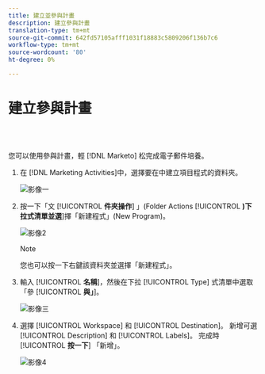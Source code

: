 ```yaml
---
title: 建立並參與計畫
description: 建立參與計畫
translation-type: tm+mt
source-git-commit: 642fd57105afff1031f18883c5809206f136b7c6
workflow-type: tm+mt
source-wordcount: '80'
ht-degree: 0%

---
```



# 建立參與計畫

<br> 

您可以使用參與計畫，輕 [!DNL Marketo] 松完成電子郵件培養。

1. 在 [!DNL Marketing Activities]中，選擇要在中建立項目程式的資料夾。

   ![影像一](/help/sky/assets/engagement-programs/create-an-engagement-program/create-an-engagement-program-1.png)

1. 按一下「文 [!UICONTROL **件夾操作**] 」(Folder Actions [!UICONTROL **)下拉式清單並選**]&#x200B;擇「新建程式」(New Program)。

   ![影像2](/help/sky/assets/engagement-programs/create-an-engagement-program/create-an-engagement-program-2.png)

   >[!NOTE]
   >
   >您也可以按一下右鍵該資料夾並選擇「新建程式」。

1. 輸入 [!UICONTROL **名稱**]，然後在下拉 [!UICONTROL Type] 式清單中選取「參 [!UICONTROL **與」**]。

   ![影像三](/help/sky/assets/engagement-programs/create-an-engagement-program/create-an-engagement-program-3.png)

1. 選擇 [!UICONTROL Workspace] 和 [!UICONTROL Destination]。 新增可選 [!UICONTROL Description] 和 [!UICONTROL Labels]。 完成時 [!UICONTROL **按一下**] 「新增」。

   ![影像4](/help/sky/assets/engagement-programs/create-an-engagement-program/create-an-engagement-program-4.png)
